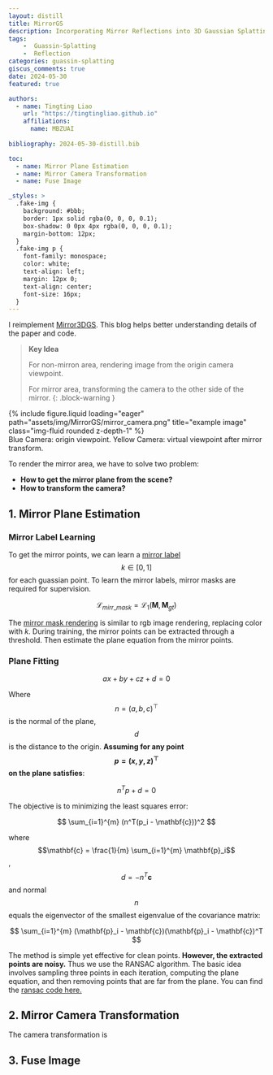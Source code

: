 ```yaml
---
layout: distill
title: MirrorGS
description: Incorporating Mirror Reflections into 3D Gaussian Splatting
tags: 
    -  Guassin-Splatting
    -  Reflection
categories: guassin-splatting
giscus_comments: true
date: 2024-05-30
featured: true

authors:
  - name: Tingting Liao
    url: "https://tingtingliao.github.io"
    affiliations:
      name: MBZUAI
  
bibliography: 2024-05-30-distill.bib

toc:
  - name: Mirror Plane Estimation
  - name: Mirror Camera Transformation 
  - name: Fuse Image

_styles: >
  .fake-img {
    background: #bbb;
    border: 1px solid rgba(0, 0, 0, 0.1);
    box-shadow: 0 0px 4px rgba(0, 0, 0, 0.1);
    margin-bottom: 12px;
  }
  .fake-img p {
    font-family: monospace;
    color: white;
    text-align: left;
    margin: 12px 0;
    text-align: center;
    font-size: 16px;
  }
---
```


I reimplement [Mirror3DGS](https://github.com/TingtingLiao/MirrorGS)<d-cite key="mirror3dgs"></d-cite>. This blog helps better understanding details of the paper and code. 
 
<!-- - [ArXiv](https://arxiv.org/pdf/2404.01168) 
- [Code](https://github.com/TingtingLiao/MirrorGS) -->


> **Key Idea**
>
> For non-mirron area, rendering image from the origin camera viewpoint.
> 
> For mirror area, transforming the camera to the other side of the mirror. 
{: .block-warning }

<div class="row">
    <div class="col-sm mt-3 mt-md-0">
        {% include figure.liquid loading="eager" path="assets/img/MirrorGS/mirror_camera.png" title="example image" class="img-fluid rounded z-depth-1" %}
    </div>
</div>
<div class="caption">
 Blue Camera: origin viewpoint. Yellow Camera: virtual viewpoint after mirror transform.
</div>
 
To render the mirror area, we have to solve two problem:

- **How to get the mirror plane from the scene?** 
- **How to transform the camera?**

## 1. Mirror Plane Estimation 
### Mirror Label Learning  
To get the mirror points, we can learn a [mirror label](https://github.com/TingtingLiao/MirrorGS/blob/82f6e3bb3e5b22e8dfc21546b7a0cca804c3c759/scene/gaussian_model.py#L168) 
$$k \in [0, 1]$$ for each guassian point. To learn the mirror labels, mirror masks are required for supervision. 

$$\mathcal{L}_{mirr\_mask}=\mathcal{L}_1(\mathbf{M} , \mathbf{M} _{gt})$$

The [mirror mask rendering](https://github.com/TingtingLiao/MirrorGS/blob/82f6e3bb3e5b22e8dfc21546b7a0cca804c3c759/gaussian_renderer/__init__.py#L131) is similar to rgb image rendering, replacing color with $k$. During training, the mirror points can be extracted through a threshold. Then estimate the plane equation from the mirror points. 

### Plane Fitting

$$ax + by + cz + d = 0$$

Where $$n=(a, b, c)^⊤$$ is the normal of the plane, $$d$$ is the distance to the origin. **Assuming for any point $$p = (x, y, z)^⊤$$ on the plane satisfies**:

$$
n^{T}p+d=0
$$

The objective is to minimizing the least squares error:

$$
\sum_{i=1}^{m} (n^T(p_i - \mathbf{c}))^2
$$

where $$\mathbf{c} = \frac{1}{m} \sum_{i=1}^{m} \mathbf{p}_i$$, $$d=-n^T\mathbf{c}$$ and normal $$n$$ equals the eigenvector of the smallest eigenvalue of the covariance matrix:

$$
\sum_{i=1}^{m} (\mathbf{p}_i - \mathbf{c})(\mathbf{p}_i - \mathbf{c})^T
$$

The method is simple yet effective for clean points. **However, the extracted points are noisy.** Thus we use the RANSAC algorithm<d-cite key="fischler1981random"></d-cite>. The basic idea involves sampling three points in each iteration, computing the plane equation, and then removing points that are far from the plane. You can find the [ransac code here.](https://github.com/TingtingLiao/MirrorGS/blob/82f6e3bb3e5b22e8dfc21546b7a0cca804c3c759/utils/ransac.py)


## 2. Mirror Camera Transformation 

The camera transformation is 

## 3. Fuse Image 